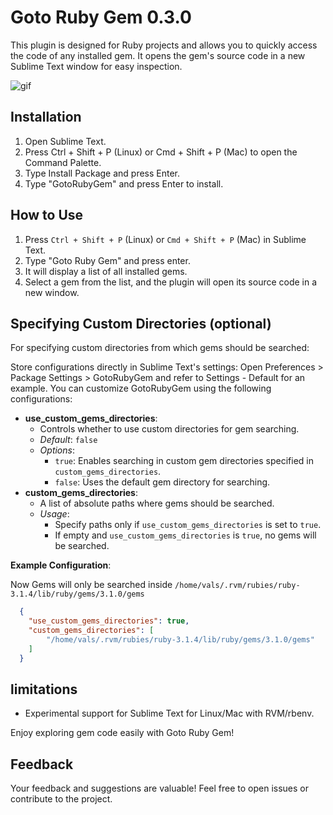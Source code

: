 # Goto Ruby Gem 0.3.0

This plugin is designed for Ruby projects and allows you to quickly access the code of any installed gem. It opens the gem's source code in a new Sublime Text window for easy inspection.

![gif](https://github.com/ZainIftikhar7vals/GotoRubyGem/assets/88649907/f23eeb13-061b-4e27-a7f5-a5d35d7e5933)

## Installation

1. Open Sublime Text.
2. Press Ctrl + Shift + P (Linux) or Cmd + Shift + P (Mac) to open the Command Palette.
3. Type Install Package and press Enter.
4. Type "GotoRubyGem" and press Enter to install.

## How to Use

1. Press `Ctrl + Shift + P` (Linux) or `Cmd + Shift + P` (Mac) in Sublime Text.
2. Type "Goto Ruby Gem" and press enter.
3. It will display a list of all installed gems.
4. Select a gem from the list, and the plugin will open its source code in a new window.

## Specifying Custom Directories (optional)

For specifying custom directories from which gems should be searched:

Store configurations directly in Sublime Text's settings:
Open Preferences > Package Settings > GotoRubyGem and refer to Settings - Default for an example.
You can customize GotoRubyGem using the following configurations:

- **use_custom_gems_directories**:
  - Controls whether to use custom directories for gem searching.
  - *Default*: `false`
  - *Options*:
    - `true`: Enables searching in custom gem directories specified in `custom_gems_directories`.
    - `false`: Uses the default gem directory for searching.
- **custom_gems_directories**:
  - A list of absolute paths where gems should be searched.
  - *Usage*:
    - Specify paths only if `use_custom_gems_directories` is set to `true`.
    - If empty and `use_custom_gems_directories` is `true`, no gems will be searched.

**Example Configuration**:

Now Gems will only be searched inside `/home/vals/.rvm/rubies/ruby-3.1.4/lib/ruby/gems/3.1.0/gems`

```json
  {
    "use_custom_gems_directories": true,
    "custom_gems_directories": [
        "/home/vals/.rvm/rubies/ruby-3.1.4/lib/ruby/gems/3.1.0/gems"
    ]
  }
```

## limitations
* Experimental support for Sublime Text for Linux/Mac with RVM/rbenv.

Enjoy exploring gem code easily with Goto Ruby Gem!

## Feedback
Your feedback and suggestions are valuable! Feel free to open issues or contribute to the project.
